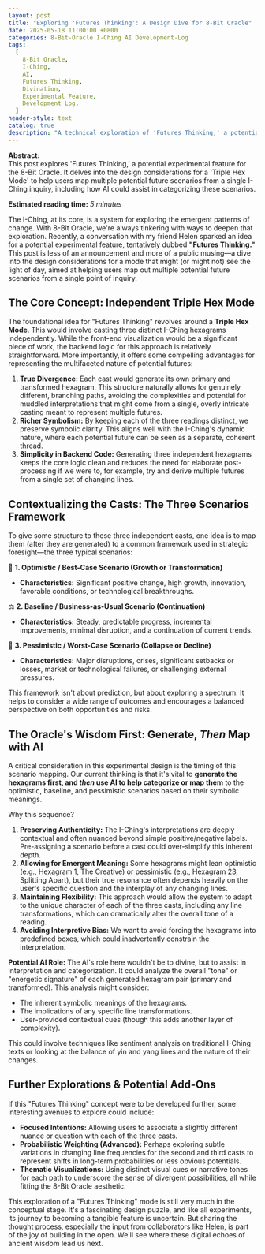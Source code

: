 ```yaml
---
layout: post
title: "Exploring 'Futures Thinking': A Design Dive for 8-Bit Oracle"
date: 2025-05-18 11:00:00 +0800
categories: 8-Bit-Oracle I-Ching AI Development-Log
tags:
  [
    8-Bit Oracle,
    I-Ching,
    AI,
    Futures Thinking,
    Divination,
    Experimental Feature,
    Development Log,
  ]
header-style: text
catalog: true
description: "A technical exploration of 'Futures Thinking,' a potential experimental feature for 8-Bit Oracle, looking at a Triple Hex Mode and AI-driven scenario mapping."
---
```


**Abstract:**  
This post explores 'Futures Thinking,' a potential experimental feature for the 8-Bit Oracle. It delves into the design considerations for a 'Triple Hex Mode' to help users map multiple potential future scenarios from a single I-Ching inquiry, including how AI could assist in categorizing these scenarios.

**Estimated reading time:** _5 minutes_

The I-Ching, at its core, is a system for exploring the emergent patterns of change. With 8-Bit Oracle, we're always tinkering with ways to deepen that exploration. Recently, a conversation with my friend Helen sparked an idea for a potential experimental feature, tentatively dubbed **"Futures Thinking."** This post is less of an announcement and more of a public musing—a dive into the design considerations for a mode that might (or might not) see the light of day, aimed at helping users map out multiple potential future scenarios from a single point of inquiry.

## The Core Concept: Independent Triple Hex Mode

The foundational idea for "Futures Thinking" revolves around a **Triple Hex Mode**. This would involve casting three distinct I-Ching hexagrams independently. While the front-end visualization would be a significant piece of work, the backend logic for this approach is relatively straightforward. More importantly, it offers some compelling advantages for representing the multifaceted nature of potential futures:

1.  **True Divergence:** Each cast would generate its own primary and transformed hexagram. This structure naturally allows for genuinely different, branching paths, avoiding the complexities and potential for muddled interpretations that might come from a single, overly intricate casting meant to represent multiple futures.
2.  **Richer Symbolism:** By keeping each of the three readings distinct, we preserve symbolic clarity. This aligns well with the I-Ching's dynamic nature, where each potential future can be seen as a separate, coherent thread.
3.  **Simplicity in Backend Code:** Generating three independent hexagrams keeps the core logic clean and reduces the need for elaborate post-processing if we were to, for example, try and derive multiple futures from a single set of changing lines.

## Contextualizing the Casts: The Three Scenarios Framework

To give some structure to these three independent casts, one idea is to map them (after they are generated) to a common framework used in strategic foresight—the three typical scenarios:

🔮 **1. Optimistic / Best-Case Scenario (Growth or Transformation)**

- **Characteristics:** Significant positive change, high growth, innovation, favorable conditions, or technological breakthroughs.

⚖️ **2. Baseline / Business-as-Usual Scenario (Continuation)**

- **Characteristics:** Steady, predictable progress, incremental improvements, minimal disruption, and a continuation of current trends.

🛑 **3. Pessimistic / Worst-Case Scenario (Collapse or Decline)**

- **Characteristics:** Major disruptions, crises, significant setbacks or losses, market or technological failures, or challenging external pressures.

This framework isn't about prediction, but about exploring a spectrum. It helps to consider a wide range of outcomes and encourages a balanced perspective on both opportunities and risks.

## The Oracle's Wisdom First: Generate, _Then_ Map with AI

A critical consideration in this experimental design is the timing of this scenario mapping. Our current thinking is that it's vital to **generate the hexagrams first, and _then_ use AI to help categorize or map them** to the optimistic, baseline, and pessimistic scenarios based on their symbolic meanings.

Why this sequence?

1.  **Preserving Authenticity:** The I-Ching's interpretations are deeply contextual and often nuanced beyond simple positive/negative labels. Pre-assigning a scenario before a cast could over-simplify this inherent depth.
2.  **Allowing for Emergent Meaning:** Some hexagrams might lean optimistic (e.g., Hexagram 1, The Creative) or pessimistic (e.g., Hexagram 23, Splitting Apart), but their true resonance often depends heavily on the user's specific question and the interplay of any changing lines.
3.  **Maintaining Flexibility:** This approach would allow the system to adapt to the unique character of each of the three casts, including any line transformations, which can dramatically alter the overall tone of a reading.
4.  **Avoiding Interpretive Bias:** We want to avoid forcing the hexagrams into predefined boxes, which could inadvertently constrain the interpretation.

**Potential AI Role:**
The AI's role here wouldn't be to divine, but to assist in interpretation and categorization. It could analyze the overall "tone" or "energetic signature" of each generated hexagram pair (primary and transformed). This analysis might consider:

- The inherent symbolic meanings of the hexagrams.
- The implications of any specific line transformations.
- User-provided contextual cues (though this adds another layer of complexity).

This could involve techniques like sentiment analysis on traditional I-Ching texts or looking at the balance of yin and yang lines and the nature of their changes.

## Further Explorations & Potential Add-Ons

If this "Futures Thinking" concept were to be developed further, some interesting avenues to explore could include:

- **Focused Intentions:** Allowing users to associate a slightly different nuance or question with each of the three casts.
- **Probabilistic Weighting (Advanced):** Perhaps exploring subtle variations in changing line frequencies for the second and third casts to represent shifts in long-term probabilities or less obvious potentials.
- **Thematic Visualizations:** Using distinct visual cues or narrative tones for each path to underscore the sense of divergent possibilities, all while fitting the 8-Bit Oracle aesthetic.

This exploration of a "Futures Thinking" mode is still very much in the conceptual stage. It's a fascinating design puzzle, and like all experiments, its journey to becoming a tangible feature is uncertain. But sharing the thought process, especially the input from collaborators like Helen, is part of the joy of building in the open. We'll see where these digital echoes of ancient wisdom lead us next.
